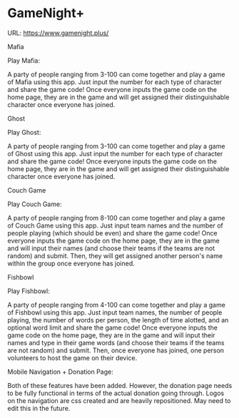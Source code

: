 # GameNight+

URL: https://www.gamenight.plus/

Mafia

Play Mafia:

A party of people ranging from 3-100 can come together and play a game of Mafia using this app. Just input the number for each type of character and share the game code! Once everyone inputs the game code on the home page, they are in the game and will get assigned their distinguishable character once everyone has joined.

Ghost

Play Ghost:

A party of people ranging from 3-100 can come together and play a game of Ghost using this app. Just input the number for each type of character and share the game code! Once everyone inputs the game code on the home page, they are in the game and will get assigned their distinguishable character once everyone has joined.

Couch Game

Play Couch Game:

A party of people ranging from 8-100 can come together and play a game of Couch Game using this app. Just input team names and the number of people playing (which should be even) and share the game code! Once everyone inputs the game code on the home page, they are in the game and will input their names (and choose their teams if the teams are not random) and submit. Then, they will get assigned another person's name within the group once everyone has joined.

Fishbowl

Play Fishbowl:

A party of people ranging from 4-100 can come together and play a game of Fishbowl using this app. Just input team names, the number of people playing, the number of words per person, the length of time alotted, and an optional word limit and share the game code! Once everyone inputs the game code on the home page, they are in the game and will input their names and type in their game words (and choose their teams if the teams are not random) and submit. Then, once everyone has joined, one person volunteers to host the game on their device.

Mobile Navigation + Donation Page:

Both of these features have been added. However, the donation page needs to be fully functional in terms of the actual donation going through. Logos on the navigation are css created and are heavily repositioned. May need to edit this in the future.
